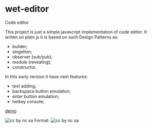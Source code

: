 # wet-editor
Code editor

This project is just a simple javascript implementation of code editor. It writen on plain js it is based on such Design Patterns as:
- builder;
- singelton;
- observer (sub/pub);
- module (revealing);
- constructor. 

In this early version it hase next features:
- text adding;
- backspace button emulation;
- enter button emulation;
- hetkey console;

[demo](http://codepen.io/Ceditvodu/full/ZWgOrO/)

![cc by nc sa](https://licensebuttons.net/l/by-nc-sa/3.0/88x31.png)
Format: ![cc by nc sa](https://creativecommons.org/licenses/by-nc-sa/4.0/legalcode)
